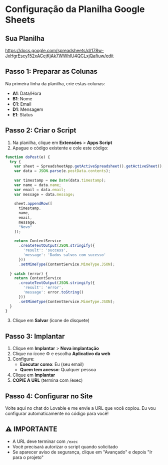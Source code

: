# Configuração da Planilha Google Sheets

## Sua Planilha
https://docs.google.com/spreadsheets/d/178w-JxHgrEscy152xACejKjAk7WWhIU4QCLxjQafiuw/edit

## Passo 1: Preparar as Colunas

Na primeira linha da planilha, crie estas colunas:
- **A1**: Data/Hora
- **B1**: Nome
- **C1**: Email
- **D1**: Mensagem
- **E1**: Status

## Passo 2: Criar o Script

1. Na planilha, clique em **Extensões** > **Apps Script**
2. Apague o código existente e cole este código:

```javascript
function doPost(e) {
  try {
    var sheet = SpreadsheetApp.getActiveSpreadsheet().getActiveSheet();
    var data = JSON.parse(e.postData.contents);
    
    var timestamp = new Date(data.timestamp);
    var name = data.name;
    var email = data.email;
    var message = data.message;
    
    sheet.appendRow([
      timestamp,
      name,
      email,
      message,
      "Novo"
    ]);
    
    return ContentService
      .createTextOutput(JSON.stringify({
        'result': 'success',
        'message': 'Dados salvos com sucesso'
      }))
      .setMimeType(ContentService.MimeType.JSON);
      
  } catch (error) {
    return ContentService
      .createTextOutput(JSON.stringify({
        'result': 'error',
        'message': error.toString()
      }))
      .setMimeType(ContentService.MimeType.JSON);
  }
}
```

3. Clique em **Salvar** (ícone de disquete)

## Passo 3: Implantar

1. Clique em **Implantar** > **Nova implantação**
2. Clique no ícone ⚙️ e escolha **Aplicativo da web**
3. Configure:
   - **Executar como**: Eu (seu email)
   - **Quem tem acesso**: Qualquer pessoa
4. Clique em **Implantar**
5. **COPIE A URL** (termina com /exec)

## Passo 4: Configurar no Site

Volte aqui no chat do Lovable e me envie a URL que você copiou.
Eu vou configurar automaticamente no código para você!

## ⚠️ IMPORTANTE
- A URL deve terminar com `/exec`
- Você precisará autorizar o script quando solicitado
- Se aparecer aviso de segurança, clique em "Avançado" e depois "Ir para o projeto"
